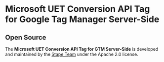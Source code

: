 # Microsoft UET Conversion API Tag for Google Tag Manager Server-Side

## Open Source

The **Microsoft UET Conversion API Tag for GTM Server-Side** is developed and maintained by the [Stape Team](https://stape.io/) under the Apache 2.0 license.